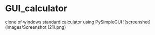 # GUI_calculator
clone of windows standard calculator using PySimpleGUI
![screenshot](images/Screenshot (21).png)

